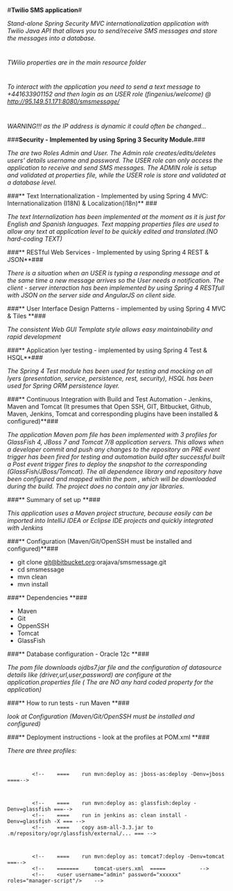 #**Twilio SMS application**#

*Stand-alone Spring Security MVC internationalization application with Twilio Java API that allows you to send/receive SMS messages and store the messages into a database.*
#

*TWilio properties are in the main resource folder*

#

*To interact with the application you need to send a text message to +441633901152 and then login as an USER role (fingenius/welcome) @ http://95.149.51.171:8080/smsmessage/*
#
*WARNING!!! as the IP address is dynamic it could often be changed...*

###**Security - Implemented by using Spring 3 Security Module.**###

*The are two Roles Admin and User. The Admin role creates/edits/deletes users' details username and password. The USER role can only access the application to receive and send SMS messages. The ADMIN role is setup and validated at properties file, while the USER role is store and validated at a database level.*

###** Text Internationalization - Implemented by using Spring 4 MVC: Internationalization (I18N) & Localization(i18n)** ###

*The text Internalization has been implemented at the moment as it is just for English and Spanish languages. Text mapping properties files are used to allow any text at application level to be quickly edited and translated.(NO hard-coding TEXT)*

###** RESTful Web Services - Implemented by using Spring 4 REST & JSON**###

*There is a situation when an USER is typing a responding message and at the same time a new message arrives so the User needs a notification. The client - server interaction has been implemented by using Spring 4 RESTfull with JSON on the server side and AngularJS on client side.*


###** User Interface Design Patterns - implemented by using Spring 4 MVC & Tiles **###

*The consistent Web GUI Template style allows easy maintainability and rapid development*

###** Application lyer testing - implemented by using Spring 4 Test & HSQL**###

*The Spring 4 Test module has been used for testing and mocking on all lyers (presentation, service, persistence, rest, security), HSQL has been used for Spring ORM persistence layer.*

###** Continuous Integration with Build and Test Automation - Jenkins, Maven and Tomcat (It presumes that Open SSH, GIT, Bitbucket, Github,  Maven, Jenkins, Tomcat and corresponding plugins have been installed & configured)**###

*The application Maven pom file has been implemented with 3 profiles for GlassFish 4, JBoss 7 and Tomcat 7/8 application servers. This allows when a developer commit and push any changes to the repository an PRE event trigger has been fired for testing and automation build after successful built a Post event trigger fires to deploy the snapshot to the corresponding (GlassFish/JBoss/Tomcat). The all dependence library and repository have been configured and mapped within the pom , which will be downloaded during the build. The project does no contain any jar libraries.*

###** Summary of set up **###

*This application uses a Maven project structure, because easily can be imported into IntelliJ IDEA or Eclipse IDE projects and  quickly integrated with Jenkins*

###** Configuration (Maven/Git/OpenSSH must be installed and configured)**###

* git clone git@bitbucket.org:orajava/smsmessage.git
* cd smsmessage
* mvn clean
* mvn install

###** Dependencies **###

* Maven
* Git
* OppenSSH
* Tomcat
* GlassFish

###** Database configuration - Oracle 12c **###

*The pom file downloads ojdbs7.jar file and the configuration of datasource details like (driver,url,user,password) are configure at the application.properties file ( The are NO any hard coded property for the application)*

###** How to run tests - run Maven **###

*look at Configuration (Maven/Git/OpenSSH must be installed and configured)*

###** Deployment instructions - look at the profiles at POM.xml **###

*There are three profiles:*

#
<!--    ========    JBoss AS 7 Deployment   =========  -->
            <!--    ====    run mvn:deploy as: jboss-as:deploy -Denv=jboss ====-->
#
<!--    ========   GlassFish 4.1 Deployment   ==========  -->
            <!--    ====    run mvn:deploy as: glassfish:deploy -Denv=glassfish ===-->
            <!--    ====    run in jenkins as: clean install -Denv=glassfish -X === -->
            <!--    ====    copy asm-all-3.3.jar to .m/repository/ogr/glassfish/external/... === -->

#

 <!--    ========    Tomcat 8 Deployment   ==========  -->
            <!--    ====    run mvn:deploy as: tomcat7:deploy -Denv=tomcat ===-->
            <!--    =======     tomcat-users.xml  =====           -->
            <!--    <user username="admin" password="xxxxxx" roles="manager-script"/>    -->